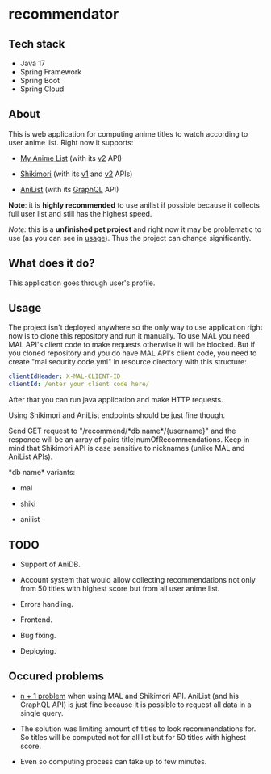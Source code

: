 # recommendator

## Tech stack

- Java 17
- Spring Framework
- Spring Boot
- Spring Cloud

## About
 
This is web application for computing anime titles to watch according to user anime list. Right now it supports:

- [My Anime List](https://myanimelist.net/) (with its [v2](https://myanimelist.net/apiconfig/references/api/v2) API)

- [Shikimori](https://shikimori.one/) (with its [v1](https://shikimori.one/api/doc/1.0) and [v2](https://shikimori.one/api/doc/2.0) APIs)

- [AniList](https://anilist.co/) (with its [GraphQL](https://github.com/AniList/ApiV2-GraphQL-Docs) API)

**Note**: it is **highly recommended** to use anilist if possible because it collects full user list and still has the highest speed.

*Note:* this is a **unfinished pet project** and right now it may be problematic to use (as you can see in [usage](#usage)). Thus the project can change significantly.

## What does it do?

This application goes through user's profile.

## Usage

The project isn't deployed anywhere so the only way to use application right now is to clone this repository and run it manually. To use MAL you need MAL API's client code to make requests otherwise it will be blocked. But if you cloned repository and you do have MAL API's client code, you need to create "mal security code.yml" in resource directory with this structure:

```yaml
clientIdHeader: X-MAL-CLIENT-ID
clientId: /enter your client code here/
```

After that you can run java application and make HTTP requests.

Using Shikimori and AniList endpoints should be just fine though.

Send GET request to "/recommend/\*db name\*/{username}" and the responce will be an array of pairs title|numOfRecommendations. Keep in mind that Shikimori API is case sensitive to nicknames (unlike MAL and AniList APIs).

\*db name\* variants:

- mal

- shiki

- anilist

## TODO

- Support of AniDB.

- Account system that would allow collecting recommendations not only from 50 titles with highest score but from all user anime list.

- Errors handling.

- Frontend.

- Bug fixing.

- Deploying.

## Occured problems

- [n + 1 problem](https://restfulapi.net/rest-api-n-1-problem/) when using MAL and Shikimori API. AniList (and his GraphQL API) is just fine because it is possible to request all data in a single query.

- The solution was limiting amount of titles to look recommendations for. So titles will be computed not for all list but for 50 titles with highest score.

- Even so computing process can take up to few minutes.
